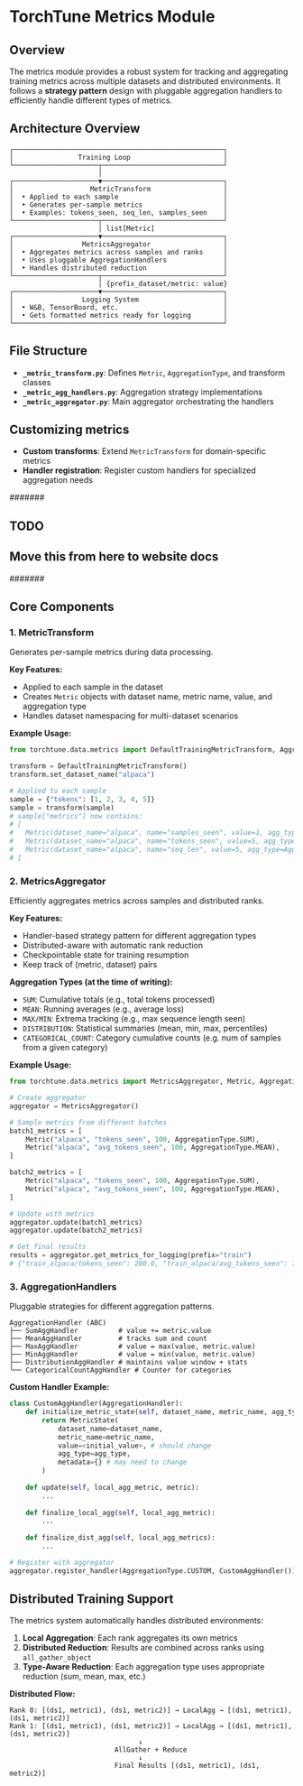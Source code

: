 # TorchTune Metrics Module

## Overview

The metrics module provides a robust system for tracking and aggregating training metrics across multiple datasets and distributed environments. It follows a **strategy pattern** design with pluggable aggregation handlers to efficiently handle different types of metrics.

## Architecture Overview

```
┌────────────────────────────────────────────────────┐
│                Training Loop                       │
└─────────────────────┬──────────────────────────────┘
                      │
┌─────────────────────▼──────────────────────────────┐
│                   MetricTransform                  │
│  • Applied to each sample                          │
│  • Generates per-sample metrics                    │
│  • Examples: tokens_seen, seq_len, samples_seen    │
└─────────────────────┬──────────────────────────────┘
                      │ list[Metric]
┌─────────────────────▼──────────────────────────────┐
│                 MetricsAggregator                  │
│  • Aggregates metrics across samples and ranks     │
│  • Uses pluggable AggregationHandlers              │
│  • Handles distributed reduction                   │
└─────────────────────┬──────────────────────────────┘
                      │ {prefix_dataset/metric: value}
┌─────────────────────▼──────────────────────────────┐
│                 Logging System                     │
│  • W&B, TensorBoard, etc.                          │
│  • Gets formatted metrics ready for logging        │
└────────────────────────────────────────────────────┘
```

## File Structure

- **`_metric_transform.py`**: Defines `Metric`, `AggregationType`, and transform classes
- **`_metric_agg_handlers.py`**: Aggregation strategy implementations
- **`_metric_aggregator.py`**: Main aggregator orchestrating the handlers

## Customizing metrics

- **Custom transforms**: Extend `MetricTransform` for domain-specific metrics
- **Handler registration**: Register custom handlers for specialized aggregation needs

#######
## TODO
## Move this from here to website docs
#######

## Core Components

### 1. MetricTransform
Generates per-sample metrics during data processing.

**Key Features:**
- Applied to each sample in the dataset
- Creates `Metric` objects with dataset name, metric name, value, and aggregation type
- Handles dataset namespacing for multi-dataset scenarios

**Example Usage:**
```python
from torchtune.data.metrics import DefaultTrainingMetricTransform, AggregationType

transform = DefaultTrainingMetricTransform()
transform.set_dataset_name("alpaca")

# Applied to each sample
sample = {"tokens": [1, 2, 3, 4, 5]}
sample = transform(sample)
# sample["metrics"] now contains:
# [
#   Metric(dataset_name="alpaca", name="samples_seen", value=1, agg_type=AggregationType.SUM),
#   Metric(dataset_name="alpaca", name="tokens_seen", value=5, agg_type=AggregationType.SUM),
#   Metric(dataset_name="alpaca", name="seq_len", value=5, agg_type=AggregationType.DISTRIBUTION)
# ]
```

### 2. MetricsAggregator
Efficiently aggregates metrics across samples and distributed ranks.

**Key Features:**
- Handler-based strategy pattern for different aggregation types
- Distributed-aware with automatic rank reduction
- Checkpointable state for training resumption
- Keep track of (metric, dataset) pairs

**Aggregation Types (at the time of writing):**
- `SUM`: Cumulative totals (e.g., total tokens processed)
- `MEAN`: Running averages (e.g., average loss)
- `MAX/MIN`: Extrema tracking (e.g., max sequence length seen)
- `DISTRIBUTION`: Statistical summaries (mean, min, max, percentiles)
- `CATEGORICAL_COUNT`: Category cumulative counts (e.g. num of samples from a given category)

**Example Usage:**
```python
from torchtune.data.metrics import MetricsAggregator, Metric, AggregationType

# Create aggregator
aggregator = MetricsAggregator()

# Sample metrics from different batches
batch1_metrics = [
    Metric("alpaca", "tokens_seen", 100, AggregationType.SUM),
    Metric("alpaca", "avg_tokens_seen", 100, AggregationType.MEAN), 
]

batch2_metrics = [
    Metric("alpaca", "tokens_seen", 100, AggregationType.SUM),
    Metric("alpaca", "avg_tokens_seen", 100, AggregationType.MEAN), 
]

# Update with metrics
aggregator.update(batch1_metrics)
aggregator.update(batch2_metrics)

# Get final results
results = aggregator.get_metrics_for_logging(prefix="train")
# {"train_alpaca/tokens_seen": 200.0, "train_alpaca/avg_tokens_seen": 100.0}
```

### 3. AggregationHandlers
Pluggable strategies for different aggregation patterns.

```
AggregationHandler (ABC)
├── SumAggHandler          # value += metric.value
├── MeanAggHandler         # tracks sum and count 
├── MaxAggHandler          # value = max(value, metric.value)
├── MinAggHandler          # value = min(value, metric.value)
├── DistributionAggHandler # maintains value window + stats
└── CategoricalCountAggHandler # Counter for categories
```

**Custom Handler Example:**
```python
class CustomAggHandler(AggregationHandler):
    def initialize_metric_state(self, dataset_name, metric_name, agg_type):
        return MetricState(
            dataset_name=dataset_name,
            metric_name=metric_name, 
            value=<initial_value>, # should change
            agg_type=agg_type,
            metadata={} # may need to change
        )
        
    def update(self, local_agg_metric, metric):
        ...
        
    def finalize_local_agg(self, local_agg_metric):
        ...
        
    def finalize_dist_agg(self, local_agg_metrics):
        ...

# Register with aggregator
aggregator.register_handler(AggregationType.CUSTOM, CustomAggHandler())
```

## Distributed Training Support

The metrics system automatically handles distributed environments:

1. **Local Aggregation**: Each rank aggregates its own metrics
2. **Distributed Reduction**: Results are combined across ranks using `all_gather_object`
3. **Type-Aware Reduction**: Each aggregation type uses appropriate reduction (sum, mean, max, etc.)

**Distributed Flow:**
```
Rank 0: [(ds1, metric1), (ds1, metric2)] → LocalAgg → [(ds1, metric1), (ds1, metric2)]
Rank 1: [(ds1, metric1), (ds1, metric2)] → LocalAgg → [(ds1, metric1), (ds1, metric2)]
                                ↓
                          AllGather + Reduce
                                ↓
                          Final Results [(ds1, metric1), (ds1, metric2)]
```